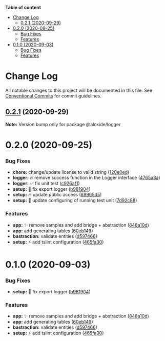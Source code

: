 <!-- START doctoc generated TOC please keep comment here to allow auto update -->
<!-- DON'T EDIT THIS SECTION, INSTEAD RE-RUN doctoc TO UPDATE -->

**Table of content**

- [Change Log](#change-log)
  - [0.2.1 (2020-09-29)](#021-2020-09-29)
- [0.2.0 (2020-09-25)](#020-2020-09-25)
  - [Bug Fixes](#bug-fixes)
  - [Features](#features)
- [0.1.0 (2020-09-03)](#010-2020-09-03)
  - [Bug Fixes](#bug-fixes-1)
  - [Features](#features-1)

<!-- END doctoc generated TOC please keep comment here to allow auto update -->

# Change Log

All notable changes to this project will be documented in this file.
See [Conventional Commits](https://conventionalcommits.org) for commit guidelines.

## [0.2.1](https://github.com/lecle/aloxide/compare/v0.2.0...v0.2.1) (2020-09-29)

**Note:** Version bump only for package @aloxide/logger

# 0.2.0 (2020-09-25)

### Bug Fixes

- **chore:** change/update license to valid string ([120e0ed](https://github.com/lecle/aloxide/commit/120e0edad9077ece50aedbe18789392aefb3e6ef))
- **logger:** :fire: remove success function in the Logger interface ([4765a3a](https://github.com/lecle/aloxide/commit/4765a3a1e11df495007a7bc5cd045cb78a116b18))
- **logger:** :white_check_mark: fix unit test ([c926af1](https://github.com/lecle/aloxide/commit/c926af1eb2601e389237c21d77a3e756bbd4ad07))
- **setup:** :bug: fix export logger ([b981904](https://github.com/lecle/aloxide/commit/b9819048ed88f0b2fe1bbce345f7496f4c040c05))
- **setup:** :fire: update public access ([69965d5](https://github.com/lecle/aloxide/commit/69965d52a71494cd1de28bf1a717886f988767a4))
- **setup:** :wrench: update configuring of running test unit ([7d92c88](https://github.com/lecle/aloxide/commit/7d92c888b70ccf38816fb762d32145e88a5cb6fb))

### Features

- **app:** :sparkles: remove samples and add bridge + abstraction ([848a10d](https://github.com/lecle/aloxide/commit/848a10db28f04a7e541246eccf0fe2a6861cdc45))
- **app:** add generating tables ([60eb149](https://github.com/lecle/aloxide/commit/60eb149368d6bbad939abb93b2713afb3d94568d))
- **bastraction:** validate entities ([d597466](https://github.com/lecle/aloxide/commit/d597466ba0ee43fcc108566a3a82e8015e9e4f79))
- **setup:** :zap: add tslint configuration ([465fa30](https://github.com/lecle/aloxide/commit/465fa30b5c1799265dbddc1b5d970c04e4f3e9f4))

# 0.1.0 (2020-09-03)

### Bug Fixes

- **setup:** :bug: fix export logger ([b981904](https://github.com/lecle/aloxide/commit/b9819048ed88f0b2fe1bbce345f7496f4c040c05))

### Features

- **app:** :sparkles: remove samples and add bridge + abstraction ([848a10d](https://github.com/lecle/aloxide/commit/848a10db28f04a7e541246eccf0fe2a6861cdc45))
- **app:** add generating tables ([60eb149](https://github.com/lecle/aloxide/commit/60eb149368d6bbad939abb93b2713afb3d94568d))
- **bastraction:** validate entities ([d597466](https://github.com/lecle/aloxide/commit/d597466ba0ee43fcc108566a3a82e8015e9e4f79))
- **setup:** :zap: add tslint configuration ([465fa30](https://github.com/lecle/aloxide/commit/465fa30b5c1799265dbddc1b5d970c04e4f3e9f4))
